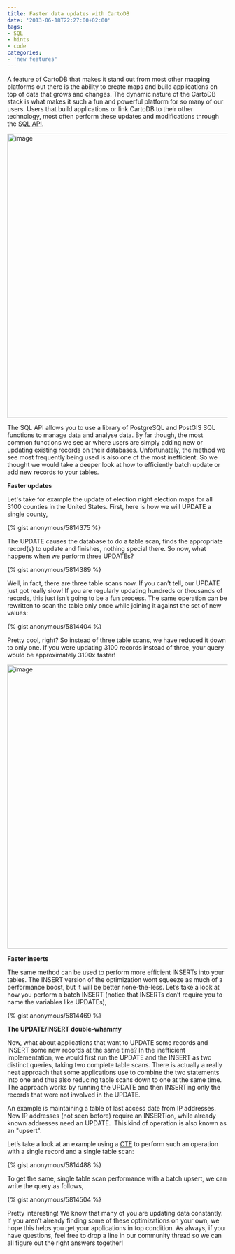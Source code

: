 ```yaml
---
title: Faster data updates with CartoDB
date: '2013-06-18T22:27:00+02:00'
tags:
- SQL
- hints
- code
categories:
- 'new features'
---
```


A feature of CartoDB that makes it stand out from most other mapping platforms out there is the ability to create maps and build applications on top of data that grows and changes. The dynamic nature of the CartoDB stack is what makes it such a fun and powerful platform for so many of our users. Users that build applications or link CartoDB to their other technology, most often perform these updates and modifications through the <a href="http://developers.cartodb.com/documentation/sql-api.html" title="CartoDB SQL API">SQL API</a>. 

<img alt="image" src="http://i.imgur.com/WU9w6JE.png" width="650px"/>

The SQL API allows you to use a library of PostgreSQL and PostGIS SQL functions to manage data and analyse data. By far though, the most common functions we see ar where users are simply adding new or updating existing records on their databases. Unfortunately, the method we see most frequently being used is also one of the most inefficient. So we thought we would take a deeper look at how to efficiently batch update or add new records to your tables. 

**Faster updates**

Let's take for example the update of election night election maps for all 3100 counties in the United States. First, here is how we will UPDATE a single county,

{% gist anonymous/5814375 %}

The UPDATE causes the database to do a table scan, finds the appropriate record(s) to update and finishes, nothing special there. So now, what happens when we perform three UPDATEs?

{% gist anonymous/5814389 %}

Well, in fact, there are three table scans now. If you can’t tell, our UPDATE just got really slow! If you are regularly updating hundreds or thousands of records, this just isn’t going to be a fun process. The same operation can be rewritten to scan the table only once while joining it against the set of new values:

{% gist anonymous/5814404 %}

Pretty cool, right? So instead of three table scans, we have reduced it down to only one. If you were updating 3100 records instead of three, your query would be approximately 3100x faster! 

<img alt="image" src="http://i.imgur.com/S2yizVo.png" width="650px"/>

**Faster inserts**

The same method can be used to perform more efficient INSERTs into your tables. The INSERT version of the optimization wont squeeze as much of a performance boost, but it will be better none-the-less. Let’s take a look at how you perform a batch INSERT (notice that INSERTs don’t require you to name the variables like UPDATEs),

{% gist anonymous/5814469 %}

**The UPDATE/INSERT double-whammy**

Now, what about applications that want to UPDATE some records and INSERT some new records at the same time? In the inefficient implementation, we would first run the UPDATE and the INSERT as two distinct queries, taking two complete table scans. There is actually a really neat approach that some applications use to combine the two statements into one and thus also reducing table scans down to one at the same time. The approach works by running the UPDATE and then INSERTing only the records that were not involved in the UPDATE.

An example is maintaining a table of last access date from IP addresses. New IP addresses (not seen before) require an INSERTion, while already known addresses need an UPDATE.  This kind of operation is also known as an "upsert".  

Let’s take a look at an example using a <a href="http://www.postgresql.org/docs/9.1/static/queries-with.html">CTE</a> to perform such an operation with a single record and a single table scan:

{% gist anonymous/5814488 %}

To get the same, single table scan performance with a batch upsert, we can write the query as follows,

{% gist anonymous/5814504 %}

Pretty interesting! We know that many of you are updating data constantly. If you aren’t already finding some of these optimizations on your own, we hope this helps you get your applications in top condition. As always, if you have questions, feel free to drop a line in our community thread so we can all figure out the right answers together!
